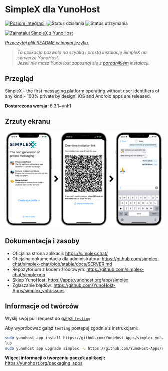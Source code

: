 <!--
To README zostało automatycznie wygenerowane przez <https://github.com/YunoHost/apps/tree/master/tools/readme_generator>
Nie powinno być ono edytowane ręcznie.
-->

# SimpleX dla YunoHost

[![Poziom integracji](https://apps.yunohost.org/badge/integration/simplex)](https://ci-apps.yunohost.org/ci/apps/simplex/)
![Status działania](https://apps.yunohost.org/badge/state/simplex)
![Status utrzymania](https://apps.yunohost.org/badge/maintained/simplex)

[![Zainstaluj SimpleX z YunoHost](https://install-app.yunohost.org/install-with-yunohost.svg)](https://install-app.yunohost.org/?app=simplex)

*[Przeczytaj plik README w innym języku.](./ALL_README.md)*

> *Ta aplikacja pozwala na szybką i prostą instalację SimpleX na serwerze YunoHost.*  
> *Jeżeli nie masz YunoHost zapoznaj się z [poradnikiem](https://yunohost.org/install) instalacji.*

## Przegląd

SimpleX - the first messaging platform operating without user identifiers of any kind - 100% private by design! iOS and Android apps are released.

**Dostarczona wersja:** 6.3.1~ynh1

## Zrzuty ekranu

![Zrzut ekranu z SimpleX](./doc/screenshots/conversation.png)

## Dokumentacja i zasoby

- Oficjalna strona aplikacji: <https://simplex.chat/>
- Oficjalna dokumentacja dla administratora: <https://github.com/simplex-chat/simplex-chat/blob/stable/docs/SERVER.md>
- Repozytorium z kodem źródłowym: <https://github.com/simplex-chat/simplexmq>
- Sklep YunoHost: <https://apps.yunohost.org/app/simplex>
- Zgłaszanie błędów: <https://github.com/YunoHost-Apps/simplex_ynh/issues>

## Informacje od twórców

Wyślij swój pull request do [gałęzi `testing`](https://github.com/YunoHost-Apps/simplex_ynh/tree/testing).

Aby wypróbować gałąź `testing` postępuj zgodnie z instrukcjami:

```bash
sudo yunohost app install https://github.com/YunoHost-Apps/simplex_ynh/tree/testing --debug
lub
sudo yunohost app upgrade simplex -u https://github.com/YunoHost-Apps/simplex_ynh/tree/testing --debug
```

**Więcej informacji o tworzeniu paczek aplikacji:** <https://yunohost.org/packaging_apps>
